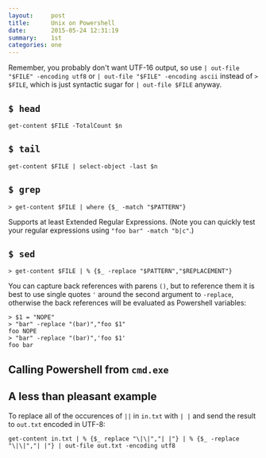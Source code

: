 ```yaml
---
layout:     post
title:      Unix on Powershell
date:       2015-05-24 12:31:19
summary:    1st
categories: one
---
```


Remember, you probably don't want UTF-16 output, so use `| out-file "$FILE" -encoding utf8` or `| out-file "$FILE" -encoding ascii` instead of `> $FILE`, which is just syntactic sugar for `| out-file $FILE` anyway.

`$ head`
--------

```posh
get-content $FILE -TotalCount $n
```


`$ tail`
--------

```posh
get-content $FILE | select-object -last $n
```


`$ grep`
--------

```posh
> get-content $FILE | where {$_ -match "$PATTERN"}
```

Supports at least Extended Regular Expressions. (Note you can quickly test your regular expressions using `"foo bar" -match "b|c"`.)


`$ sed`
-------

```posh
> get-content $FILE | % {$_ -replace "$PATTERN","$REPLACEMENT"}
```

You can capture back references with parens `()`, but to reference them it is best to use single quotes `'` around the second argument to `-replace`, otherwise the back references will be evaluated as Powershell variables:

```posh
> $1 = "NOPE"
> "bar" -replace "(bar)","foo $1"
foo NOPE
> "bar" -replace "(bar)",'foo $1'
foo bar
```


Calling Powershell from `cmd.exe`
---------------------------------

A less than pleasant example
----------------------------

To replace all of the occurences of `||` in `in.txt` with `| |` and send the result to `out.txt` encoded in UTF-8:

```posh
get-content in.txt | % {$_ replace "\|\|","| |"} | % {$_ -replace "\|\|","| |"} | out-file out.txt -encoding utf8
```

